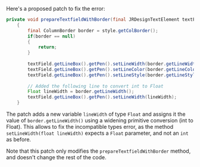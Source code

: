 Here's a proposed patch to fix the error:
```java
private void prepareTextfieldWithBorder(final JRDesignTextElement textField, final ColumnStyle style) {
	{
		final ColumnBorder border = style.getColBorder();
		if(border == null)
		{
			return;
		}
		
		textField.getLineBox().getPen().setLineWidth(border.getLineWidth());
		textField.getLineBox().getPen().setLineColor(border.getLineColor());
		textField.getLineBox().getPen().setLineStyle(border.getLineStyle().getLineStyleEnum());
		
		// Added the following line to convert int to Float
		Float lineWidth = border.getLineWidth();
		textField.getLineBox().getPen().setLineWidth(lineWidth);
	}
```
The patch adds a new variable `lineWidth` of type `Float` and assigns it the value of `border.getLineWidth()` using a widening primitive conversion (int to Float).
This allows to fix the incompatible types error, as the method `setLineWidth(float lineWidth)` expects a `Float` parameter, and not an `int` as before.

Note that this patch only modifies the `prepareTextfieldWithBorder` method, and doesn't change the rest of the code.